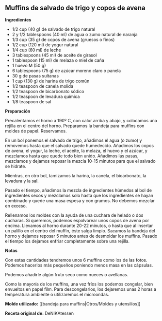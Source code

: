 ## Muffins de salvado de trigo y copos de avena

**Ingredientes**

- 1/2 cup (40 g) de salvado de trigo natural
- 2 y 1/2 tablespoons (40 ml) de agua o zumo natural de naranja
- 1/3 cup (35 g) de copos de avena (gruesos o finos)
- 1/2 cup (120 ml) de yogur natural
- 1/4 cup (60 ml) de leche
- 3 tablespoons (45 ml) de aceite de girasol
- 1 tablespoon (15 ml) de melaza o miel de caña
- 1 huevo M (50 g)
- 6 tablespoons (75 g) de azúcar moreno claro o panela
- 30 g de pasas sultanas
- 1 cup (130 g) de harina de trigo común
- 1/2 teaspoon de canela molida
- 1/2 teaspoon de bicarbonato sódico
- 1/2 teaspoon de levadura química
- 1/8 teaspoon de sal

**Preparación**

Precalentamos el horno a 190º C, con calor arriba y abajo, y colocamos una rejilla en el centro del horno. Preparamos la bandeja para muffins con moldes de papel. Reservamos.

En un bol ponemos el salvado de trigo, añadimos el agua (o zumo) y removemos hasta que el salvado quede humedecido. Añadimos los copos de avena, el yogur, la leche, el aceite, la melaza, el huevo y el azúcar, y mezclamos hasta que quede todo bien unido. Añadimos las pasas, mezclamos y dejamos reposar la mezcla 10-15 minutos para que el salvado se hidrate.

Mientras, en otro bol, tamizamos la harina, la canela, el bicarbonato, la levadura y la sal.

Pasado el tiempo, añadimos la mezcla de ingredientes húmedos al bol de ingredientes secos y mezclamos solo hasta que los ingredientes se hayan combinado y quede una masa espesa y con grumos. No debemos mezclar en exceso.

Rellenamos los moldes con la ayuda de una cuchara de helado o dos cucharas. Si queremos, podemos espolvorear unos copos de avena por encima. Llevamos al horno durante 20-22 minutos, o hasta que al insertar un palillo en el centro del muffin, éste salga limpio. Sacamos la bandeja del horno y dejamos reposar 5 minutos antes de desmoldar los muffins. Pasado el tiempo los dejamos enfriar completamente sobre una rejilla.

**Notas**

Con estas cantidades tendremos unos 6 muffins como los de las fotos. Podemos hacerlos más pequeños poniendo menos masa en las cápsulas.

Podemos añadirle algún fruto seco como nueces o avellanas.

Como la mayoría de los muffins, una vez fríos los podemos congelar, bien envueltos en papel film. Para descongelarlos, los dejaremos unas 2 horas a temperatura ambiente o utilizaremos el microondas.

**Molde utilizado:** [[bandeja para muffins|Otros/Moldes y utensilios]]

**Receta original de:** DeNIKAtessen